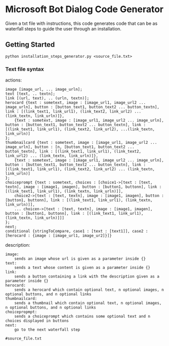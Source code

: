 # Microsoft Bot Dialog Code Generator

Given a txt file with instructions, this code generates code that can be as waterfall steps to guide the user through an installation.

## Getting Started

```
python installation_steps_generator.py <source_file.txt>
```

### Text file syntax

actions:

    image [image_url, ... image_urln];
    text [text, .. textn];   
    link [(url, text), .. (urln, textn)];    
    herocard {text : sometext, image : [image_url1, image_url2 ... image_urln], button : [button_text1, button_text2 ... button_textn], link : [(link_text1, link_url1), (link_text2, link_url2) ... (link_textn, link_urln)]},
        {text : sometext, image : [image_url1, image_url2 ... image_urln], button : [button_text1, button_text2 ... button_textn], link : [(link_text1, link_url1), (link_text2, link_url2), ...(link_textn, link_urln)]
    };    
    thumbnailcard {text : sometext, image : [image_url1, image_url2 ... image_urln], button : [n, [button_text1, button_text2 ... button_textn], link : [(link_text1, link_url1), (link_text2, link_url2) ... (link_textn, link_urln)]},
        {text : sometext, image : [image_url1, image_url2 ... image_urln], button : [button_text1, button_text2 ... button_textn], link : [(link_text1, link_url1), (link_text2, link_url2) ... (link_textn, link_urln)]
    };  
    choiceprompt {text : sometext, choices : [choice1->[text : [text, textn], image : [image1, imagen], button : [button1, buttonn], link : [(link_text1, link_url1), (link_textn, link_urln)]],
        choice2->[text : [text, textn], image : [image1, imagen], button : [button1, buttonn], link : [(link_text1, link_url1), (link_textn, link_urln)]],
        ... choicen->[text : [text, textn], image : [image1, imagen], button : [button1, buttonn], link : [(link_text1, link_url1), (link_textn, link_urln)]]]
    };
    next;
    conditional {stringToCompare, case1 : [text : [text1]], case2 : [herocard : {image : [image_url1, image_ur2]}]}

description:

    image:
        sends an image whose url is given as a parameter inside {}
    text:
        sends a text whose content is given as a parameter inside {}
    link:
        sends a button containing a link with the description given as a parameter inside {}
    herocard:
        sends a herocard which contain optional text, n optional images, n optional buttons, and n optional links
    thumbnailcard:
        sends a thumbnail which contain optional text, n optional images, n optional buttons, and n optional links
    choicepropmpt:
        sends a choiceprompt which contains some optional text and n choices displayed in buttons
    next:
        go to the next waterfall step



```
#source_file.txt

```
